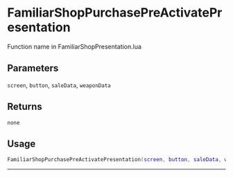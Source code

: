 # FamiliarShopPurchasePreActivatePresentation
Function name in FamiliarShopPresentation.lua
## Parameters
`screen`, `button`, `saleData`, `weaponData`
## Returns
`none`
## Usage
```lua
FamiliarShopPurchasePreActivatePresentation(screen, button, saleData, weaponData)
```
---
